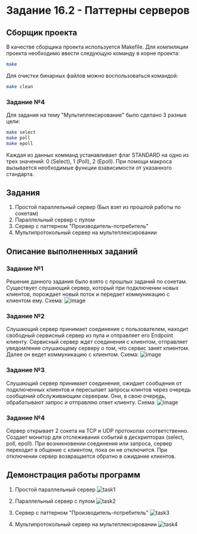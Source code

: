 # Задание 16.2 - Паттерны серверов
## Сборщик проекта
В качестве сборщика проекта используется Makefile. Для компиляции проекта необходимо ввести следующую команду в корне проекта:
``` bash
make
```
Для очистки бинарных файлов можно воспользоваться командой:
``` bash
make clean
```
### Задание №4
Для задания на тему "Мультиплексирование" было сделано 3 разные цели:
``` bash
make select
make poll
make epoll
```
Каждая из данных комманд устанавливает флаг STANDARD на одно из трех значений: 0 (Select), 1 (Poll), 2 (Epoll).
При помощи макроса вызывается необходимые функции взависимости от указанного стандарта.
## Задания
1) Простой параллельный сервер (Был взят из прошлой работы по сокетам)
2) Параллельный сервер с пулом
3) Сервер с паттерном "Производитель-потребитель" 
4) Мультипротокольный сервер на мультеплексировании 
## Описание выполненных заданий
### Задание №1
Решение данного задания было взято с прошлых заданий по сокетам. Существует слушающий сервер, который при подключении новых клиентов, порождает новый поток и передает коммуникацию с клиентом ему.
Схема:
![image](https://github.com/user-attachments/assets/8702b294-b436-4720-86eb-f9466b849a9b)

### Задание №2
Слушающий сервер принимает соединение с пользователем, находит свободный сервисный сервер из пула и отправляет его Endpoint клиенту.
Сервисный сервер ждет соединения с клиентом, отправляет уведомление слушающему серверу о том, что сервис занят клиентом. Далее он ведет коммуникацию с клиентом.
Схема:
![image](https://github.com/user-attachments/assets/ddf91ca0-3584-4fe8-bf91-ad6edcaadc81)

### Задание №3
Слушающий сервер принимает соединения, ожидает сообщения от подключенных клиентов и пересылает запросы клинтов через очередь сообщений обслуживающим серверам. Они, в свою очередь, обрабатывают запрос и отправляю ответ клиенту.
Схема:
![image](https://github.com/user-attachments/assets/0273bd00-b3c0-4ffd-9063-0893fb8bc433)

### Задание №4
Сервер открывает 2 сокета на TCP и UDP протоколах соответственно. Создает монитор для отслеживания событий в дескрипторах (select, poll, epoll). При возникновении соединения или запроса, сервер переходит в общение с клиентом, пока он не отключится. При отключении сервер возвращается обратно в ожидание клиентов.

## Демонстрация работы программ
1) Простой параллельный сервер 
![task1](https://github.com/user-attachments/assets/c4d7a9af-fac9-467d-a634-689db726e944)

2) Параллельный сервер с пулом
![task2](https://github.com/user-attachments/assets/7b61f72c-e47c-445a-bb5f-e473188dd3a8)

3) Сервер с паттерном "Производитель-потребитель" 
![task3](https://github.com/user-attachments/assets/fda06436-c670-4ff2-970b-468b93084fd0)

4) Мультипротокольный сервер на мультеплексировании 
![task4](https://github.com/user-attachments/assets/22ea191a-1730-46a6-86e7-72dce036c48e)
